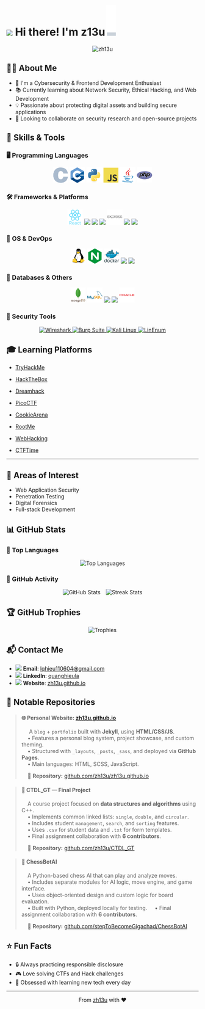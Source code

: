 # <img src="https://raw.githubusercontent.com/MartinHeinz/MartinHeinz/master/wave.gif" width="30px"> Hi there! I'm z13u<img src="./svg/blink-cursor.svg" alt="cursor" style="display: inline; vertical-align: baseline; margin-left: 2px;">

<p align="center">
  <img src="https://komarev.com/ghpvc/?username=zh13u&label=Profile%20views&color=0e75b6&style=flat" alt="zh13u" width="200"/>
</p>

## 👨‍💻 About Me
- 🎯 I'm a Cybersecurity & Frontend Development Enthusiast
- 📚 Currently learning about Network Security, Ethical Hacking, and Web Development
- 💡 Passionate about protecting digital assets and building secure applications
- 🤝 Looking to collaborate on security research and open-source projects


## 🧠 Skills & Tools


### 🖥️ Programming Languages
<p align="center">
  <a href="https://www.cprogramming.com/"><img src="https://raw.githubusercontent.com/devicons/devicon/master/icons/c/c-original.svg" width="40"/></a>
  <a href="https://www.w3schools.com/cpp/"><img src="https://raw.githubusercontent.com/devicons/devicon/master/icons/cplusplus/cplusplus-original.svg" width="40"/></a>
  <a href="https://www.python.org"><img src="https://raw.githubusercontent.com/devicons/devicon/master/icons/python/python-original.svg" width="40"/></a>
  <a href="https://developer.mozilla.org/en-US/docs/Web/JavaScript"><img src="https://raw.githubusercontent.com/devicons/devicon/master/icons/javascript/javascript-original.svg" width="40"/></a>
  <a href="https://www.java.com"><img src="https://raw.githubusercontent.com/devicons/devicon/master/icons/java/java-original.svg" width="40"/></a>
  <a href="https://www.php.net"><img src="https://raw.githubusercontent.com/devicons/devicon/master/icons/php/php-original.svg" width="40"/></a>
</p>

### 🛠️ Frameworks & Platforms
<p align="center">
  <a href="https://reactjs.org/"><img src="https://raw.githubusercontent.com/devicons/devicon/master/icons/react/react-original-wordmark.svg" width="40"/></a>
  <a href="https://spring.io/"><img src="https://www.vectorlogo.zone/logos/springio/springio-icon.svg" width="40"/></a>
  <a href="https://www.djangoproject.com/"><img src="https://cdn.worldvectorlogo.com/logos/django.svg" width="40"/></a>
  <a href="https://nextjs.org/"><img src="https://cdn.worldvectorlogo.com/logos/nextjs-2.svg" width="40"/></a>
  <a href="https://expressjs.com"><img src="https://raw.githubusercontent.com/devicons/devicon/master/icons/express/express-original-wordmark.svg" width="40"/></a>
  <a href="https://jekyllrb.com/"><img src="https://www.vectorlogo.zone/logos/jekyllrb/jekyllrb-icon.svg" width="40"/></a>
  <a href="https://flask.palletsprojects.com/en/stable/"><img src="https://flask.palletsprojects.com/en/stable/_images/flask-name.svg" width="40"/></a>
</p>

### 🐧 OS & DevOps
<p align="center">
  <a href="https://www.linux.org/"><img src="https://raw.githubusercontent.com/devicons/devicon/master/icons/linux/linux-original.svg" width="40"/></a>
  <a href="https://www.nginx.com"><img src="https://raw.githubusercontent.com/devicons/devicon/master/icons/nginx/nginx-original.svg" width="40"/></a>
  <a href="https://www.docker.com/"><img src="https://raw.githubusercontent.com/devicons/devicon/master/icons/docker/docker-original-wordmark.svg" width="40"/></a>
  <a href="https://git-scm.com/"><img src="https://www.vectorlogo.zone/logos/git-scm/git-scm-icon.svg" width="40"/></a>
  <a href="https://postman.com"><img src="https://www.vectorlogo.zone/logos/getpostman/getpostman-icon.svg" width="40"/></a>
</p>

### 🧰 Databases & Others
<p align="center">
  <a href="https://www.mongodb.com/"><img src="https://raw.githubusercontent.com/devicons/devicon/master/icons/mongodb/mongodb-original-wordmark.svg" width="40"/></a>
  <a href="https://www.mysql.com/"><img src="https://raw.githubusercontent.com/devicons/devicon/master/icons/mysql/mysql-original-wordmark.svg" width="40"/></a>
  <a href="https://www.sqlite.org/"><img src="https://www.vectorlogo.zone/logos/sqlite/sqlite-icon.svg" width="40"/></a>
  <a href="https://graphql.org"><img src="https://www.vectorlogo.zone/logos/graphql/graphql-icon.svg" width="40"/></a>
  <a href="https://www.oracle.com/"><img src="https://raw.githubusercontent.com/devicons/devicon/master/icons/oracle/oracle-original.svg" width="40"/></a>
</p>

### 🔐 Security Tools

<p align="center">
  <a href="https://www.wireshark.org/" target="_blank">
    <img src="https://www.vectorlogo.zone/logos/wireshark/wireshark-icon.svg" alt="Wireshark" width="40"/>
  </a>
    
  <a href="https://portswigger.net/burp" target="_blank">
    <img src="https://portswigger.net/public/burp-suite-professional-logo-1200w.png" alt="Burp Suite" width="40"/>
  </a>
    
  <a href="https://www.kali.org/" target="_blank">
    <img src="https://upload.wikimedia.org/wikipedia/commons/2/2b/Kali-dragon-icon.svg" alt="Kali Linux" width="40"/>
  </a>
    
  <a href="https://sqlmap.org/" target="_blank">
    <img src="https://www.vaadata.com/blog/wp-content/uploads/2024/05/exploiting-sqli-with-sqlmap.png" alt="LinEnum" width="40"/>
  </a>
</p>

## 🎓 Learning Platforms

* <a href="https://tryhackme.com" target="_blank">TryHackMe</a>

* <a href="https://www.hackthebox.com" target="_blank">HackTheBox</a>

* <a href="https://dreamhack.io" target="_blank">Dreamhack</a>

* <a href="https://picoctf.org" target="_blank">PicoCTF</a>

* <a href="https://cookiearena.org" target="_blank">CookieArena</a>

* <a href="https://www.root-me.org" target="_blank">RootMe</a>

* <a href="https://webhacking.kr" target="_blank">WebHacking</a>

* <a href="https://ctftime.org" target="_blank">CTFTime</a>

---

## 🎯 Areas of Interest

- Web Application Security
- Penetration Testing
- Digital Forensics
- Full-stack Development


## 📊 GitHub Stats

### 🧠 Top Languages

<p align="center">
  <img src="https://github-readme-stats.vercel.app/api/top-langs/?username=zh13u&layout=compact&theme=radical" alt="Top Languages"/>
</p>

### 🚀 GitHub Activity

<div align="center">
  <img src="https://github-readme-stats.vercel.app/api?username=zh13u&show_icons=true&theme=radical" alt="GitHub Stats" style="margin-right: 10px;" />
  <img src="https://github-readme-streak-stats.herokuapp.com/?user=zh13u&theme=dark&hide_border=true&date_format=M%20j%5B%2C%20Y%5D" alt="Streak Stats"/>
</div>


## 🏆 GitHub Trophies

<p align="center">
  <img src="https://github-profile-trophy.vercel.app/?username=zh13u&theme=darkhub" alt="Trophies"/>
</p>


## 📬 Contact Me

- <img src="https://cdn-icons-png.flaticon.com/512/732/732200.png" width="16"/> **Email**: [lqhieu110604@gmail.com](mailto:lqhieu110604@gmail.com)  
- <img src="https://upload.wikimedia.org/wikipedia/commons/c/ca/LinkedIn_logo_initials.png" width="16"/> **LinkedIn**: [quanghieula](https://www.linkedin.com/in/quanghieula)  
- <img src="https://cdn-icons-png.flaticon.com/512/841/841364.png" width="16"/> **Website**: [zh13u.github.io](https://zh13u.github.io)


## 📂 Notable Repositories

> #### 🌐 Personal Website: [zh13u.github.io](https://zh13u.github.io)  
> &nbsp;&nbsp;&nbsp;&nbsp; A `blog` + `portfolio` built with **Jekyll**, using **HTML/CSS/JS**.  
> &nbsp;&nbsp;&nbsp;&nbsp;• Features a personal blog system, project showcase, and custom theming.  
> &nbsp;&nbsp;&nbsp;&nbsp;• Structured with `_layouts`, `_posts`, `_sass`, and deployed via **GitHub Pages**.  
> &nbsp;&nbsp;&nbsp;&nbsp;• Main languages: HTML, SCSS, JavaScript.
>
> &nbsp;&nbsp;&nbsp;&nbsp;🔗 **Repository:** [github.com/zh13u/zh13u.github.io](https://github.com/zh13u/zh13u.github.io)

> #### 📘 CTDL_GT — Final Project  
> &nbsp;&nbsp;&nbsp;&nbsp;A course project focused on **data structures and algorithms** using C++.  
> &nbsp;&nbsp;&nbsp;&nbsp;• Implements common linked lists: `single`, `double`, and `circular`.  
> &nbsp;&nbsp;&nbsp;&nbsp;• Includes student `management`, `search`, and `sorting` features.  
> &nbsp;&nbsp;&nbsp;&nbsp;• Uses `.csv` for student data and `.txt` for form templates.  
> &nbsp;&nbsp;&nbsp;&nbsp;• Final assignment collaboration with **6 contributors**.
>
> &nbsp;&nbsp;&nbsp;&nbsp;🔗 **Repository:** [github.com/zh13u/CTDL_GT](https://github.com/zh13u/CTDL_GT)

> #### 🤖 ChessBotAI  
> &nbsp;&nbsp;&nbsp;&nbsp;A Python-based chess AI that can play and analyze moves.  
> &nbsp;&nbsp;&nbsp;&nbsp;• Includes separate modules for AI logic, move engine, and game interface.  
> &nbsp;&nbsp;&nbsp;&nbsp;• Uses object-oriented design and custom logic for board evaluation.  
> &nbsp;&nbsp;&nbsp;&nbsp;• Built with Python, deployed locally for testing.
> &nbsp;&nbsp;&nbsp;&nbsp;• Final assignment collaboration with **6 contributors**.
> 
> &nbsp;&nbsp;&nbsp;&nbsp;🔗 **Repository:** [github.com/stepToBecomeGigachad/ChessBotAI](https://github.com/stepToBecomeGigachad/ChessBotAI)


## ⭐ Fun Facts

- 🔒 Always practicing responsible disclosure
- 🎮 Love solving CTFs and Hack challenges
- 🧠 Obsessed with learning new tech every day

---
<p align="center">From <a href="https://github.com/zh13u">zh13u</a> with ❤️</p>
